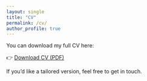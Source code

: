 ```yaml
---
layout: single
title: "CV"
permalink: /cv/
author_profile: true
---
```



You can download my full CV here:

👉 [Download CV (PDF)](/assets/files/kedma_hamelberg_cv_may2025_general.pdf)

If you’d like a tailored version, feel free to get in touch.
